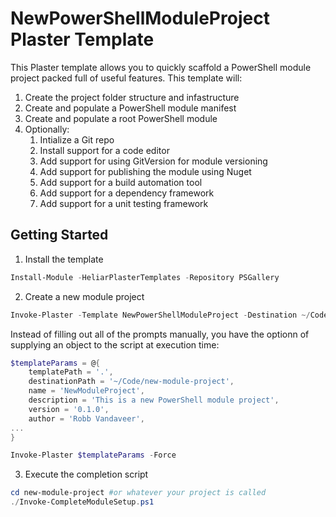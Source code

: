 # NewPowerShellModuleProject Plaster Template

This Plaster template allows you to quickly scaffold a PowerShell module project packed full of useful features. This template will:

1. Create the project folder structure and infastructure
1. Create and populate a PowerShell module manifest
1. Create and populate a root PowerShell module
1. Optionally:
	1. Intialize a Git repo
	1. Install support for a code editor
	1. Add support for using GitVersion for module versioning
	1. Add support for publishing the module using Nuget
	1. Add support for a build automation tool
	1. Add support for a dependency framework
	1. Add support for a unit testing framework


## Getting Started

1. Install the template
```PowerShell
Install-Module -HeliarPlasterTemplates -Repository PSGallery
```
2. Create a new module project
```PowerShell
Invoke-Plaster -Template NewPowerShellModuleProject -Destination ~/Code/new-powershell-project
```

Instead of filling out all of the prompts manually, you have the optionn of supplying an object to the script at execution time:
```PowerShell
$templateParams = @{
	templatePath = '.',
	destinationPath = '~/Code/new-module-project',
	name = 'NewModuleProject',
	description = 'This is a new PowerShell module project',
	version = '0.1.0',
	author = 'Robb Vandaveer',
...
}

Invoke-Plaster $templateParams -Force
```
3. Execute the completion script
```PowerShell
cd new-module-project #or whatever your project is called
./Invoke-CompleteModuleSetup.ps1
```